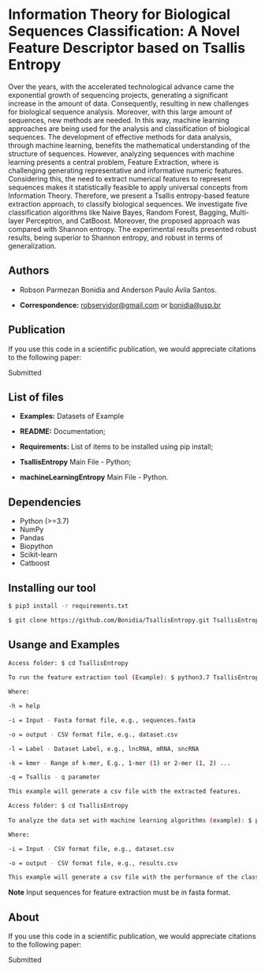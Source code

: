 # Information Theory for Biological Sequences Classification: A Novel Feature Descriptor based on Tsallis Entropy

Over the years, with the accelerated technological advance came the exponential growth of sequencing projects, generating a significant increase in the amount of data. Consequently, resulting in new challenges for biological sequence analysis. Moreover, with this large amount of sequences, new methods are needed. In this way, machine learning approaches are being used for the analysis and classification of biological sequences. The development of effective methods for data analysis, through machine learning, benefits the mathematical understanding of the structure of sequences. However, analyzing sequences with machine learning presents a central problem, Feature Extraction, where is challenging generating representative and informative numeric features. Considering this, the need to extract numerical features to represent sequences makes it statistically feasible to apply universal concepts from Information Theory. Therefore, we present a Tsallis entropy-based feature extraction approach, to classify biological sequences. We investigate five classification algorithms like Naive Bayes, Random Forest, Bagging, Multi-layer Perceptron, and CatBoost. Moreover, the proposed approach was compared with Shannon entropy. The experimental results presented robust results, being superior to Shannon entropy, and robust in terms of generalization.

## Authors

* Robson Parmezan Bonidia and Anderson Paulo Ávila Santos.

* **Correspondence:** robservidor@gmail.com or bonidia@usp.br


## Publication

If you use this code in a scientific publication, we would appreciate citations to the following paper:

Submitted


## List of files

 - **Examples:** Datasets of Example

 - **README:** Documentation;

 - **Requirements:** List of items to be installed using pip install;

 - **TsallisEntropy** Main File - Python;

 - **machineLearningEntropy** Main File - Python.


## Dependencies

- Python (>=3.7)
- NumPy 
- Pandas
- Biopython
- Scikit-learn
- Catboost


## Installing our tool

```sh
$ pip3 install -r requirements.txt

$ git clone https://github.com/Bonidia/TsallisEntropy.git TsallisEntropy
```

## Usange and Examples


```sh
Access folder: $ cd TsallisEntropy
 
To run the feature extraction tool (Example): $ python3.7 TsallisEntropy.py -i examples/1rna.fasta -o example_dataset.csv -l RNA -k 24 -q 2.3

Where:

-h = help

-i = Input - Fasta format file, e.g., sequences.fasta

-o = output - CSV format file, e.g., dataset.csv

-l = Label - Dataset Label, e.g., lncRNA, mRNA, sncRNA

-k = kmer - Range of k-mer, E.g., 1-mer (1) or 2-mer (1, 2) ...

-q = Tsallis - q parameter

This example will generate a csv file with the extracted features.
```

```sh
Access folder: $ cd TsallisEntropy
 
To analyze the data set with machine learning algorithms (example): $ python3.7 machineLearningEntropy.py -i dataset.csv -o results.csv

Where:

-i = Input - CSV format file, e.g., dataset.csv

-o = output - CSV format file, e.g., results.csv

This example will generate a csv file with the performance of the classifiers.
```

**Note** Input sequences for feature extraction must be in fasta format.

## About

If you use this code in a scientific publication, we would appreciate citations to the following paper:

Submitted